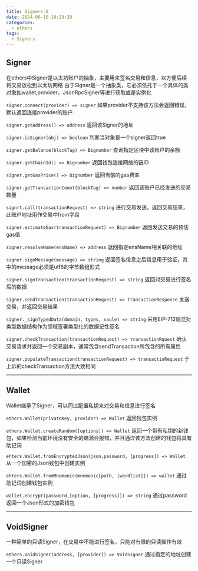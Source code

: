 ```yaml
---
title: Signers-0
date: 2024-06-16 10:29:29
categories:
  - ethers
tags:
  - Signers
---
```


## Signer
在ethers中Signer是以太坊账户的抽象，主要用来签名交易和信息，以方便后续将交易放松到以太坊网络
由于Signer是一个抽象类，它必须依托于一个具体的类对象如wallet,provider，JsonRpcSigner等进行获取或是实例化

`signer.connect(provider) => signer`
如果provider不支持该方法会返回错误，默认返回连接provider的账户

`signer.getAddress() => address`
返回该Signer的地址

`signer.isSigner(obj) => boolean`
判断当对象是一个signer返回true

`signer.getBalance(blockTag) => Bignumber`
查询指定区块中该账户的余额

`signer.getChainId() => Bignumber`
返回钱包连接网络的链ID

`signer.getGasPrice() => Bignumber`
返回当前的gas费率

`signer.getTransactionCount(blockTag) => number`
返回该账户已经发送的交易数量

`signrt.call(transactionRequest) => string`
进行交易发送，返回交易结果，此账户地址用作交易中from字段

`signer.estimateGas(transactionRequest) => Bignumber`
返回发送交易的预估gas值

`signer.resolveName(ensName) => address`
返回指定ensName相关联的地址

`signer.signMessage(message) => string`
返回签名信息之后信息用于验证，其中的message必须是utf8的字节数组形式

`signer.signTransaction(transactionRequest) => string`
返回对交易进行签名后的数据

`signer.sendTransaction(transactionRequest) => TransactionResponse`
发送交易，并返回交易结果

`signer._signTypedData(domain, types, vaule) => string`
采用EIP-712规范对类型数据结构作为领域签署类型化的数据记性签名

`signer.checkTransaction(transactionRequest) => transactionRquest`
确认交易请求并返回一个交易副本，通常包含sendTransaction所包含的所有属性

`signer.populateTransaction(transactionRequest) => transactinRequest`
于上诉的checkTransaction方法大致相同

---

## Wallet
Wallet继承了Signer，可以同过配置私钥来对交易和信息进行签名

`ethers.Wallet(privateKey, provider) => Wallet`
返回钱包实例

`ethers.Wallet.createRandom([options]) => Wallet`
返回一个带有私钥的新钱包，如果检测当前环境没有安全的熵源会报错，并且通过该方法创建的钱包将具有助记词

`ehters.Wallet.fromEncryptedJson(json,password, [progress]) => Wallet`
从一个加密的Json钱包中创建实例

`ehters.Wallet.fromMnemonic(mnemonic[path, [wordlist]]) => wallet`
通过助记词创建钱包实例

`wallet.encrypt(password,[option, [progress]]) => string`
通过password返回一个Json形式的加密钱包

---

## VoidSigner
一种简单的只读Signer，在交易中不能进行签名，只能对有限的只读操作有效

`ethers.VoidSigner(address, [provider]) => VoidSigner`
通过指定的地址创建一个只读Signer




